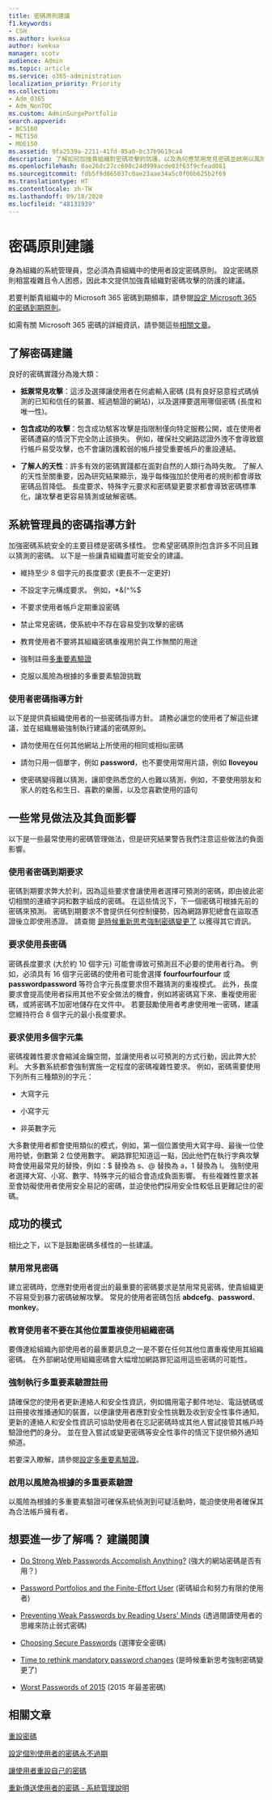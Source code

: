 ```yaml
---
title: 密碼原則建議
f1.keywords:
- CSH
ms.author: kwekua
author: kwekua
manager: scotv
audience: Admin
ms.topic: article
ms.service: o365-administration
localization_priority: Priority
ms.collection:
- Adm_O365
- Adm_NonTOC
ms.custom: AdminSurgePortfolio
search.appverid:
- BCS160
- MET150
- MOE150
ms.assetid: 9fa2539a-2211-41fd-85a0-bc37b9619ca4
description: 了解如何加強貴組織對密碼攻擊的防護，以及為何應禁用常見密碼並啟用以風險為根據的多重要素驗證。
ms.openlocfilehash: 0ae26dc27cc698c24d999acde03f63f9cfead081
ms.sourcegitcommit: fdb5f9d865037c0ae23aae34a5c0f06b625b2f69
ms.translationtype: HT
ms.contentlocale: zh-TW
ms.lasthandoff: 09/18/2020
ms.locfileid: "48131939"
---
```

# <a name="password-policy-recommendations"></a>密碼原則建議

身為組織的系統管理員，您必須為貴組織中的使用者設定密碼原則。 設定密碼原則相當複雜且令人困惑，因此本文提供加強貴組織對密碼攻擊的防護的建議。
  
若要判斷貴組織中的 Microsoft 365 密碼到期頻率，請參閱[設定 Microsoft 365 的密碼到期原則](../manage/set-password-expiration-policy.md)。

如需有關 Microsoft 365 密碼的詳細資訊，請參閱這些[相關文章](#related-articles)。
  
## <a name="understanding-password-recommendations"></a>了解密碼建議

良好的密碼實踐分為幾大類：
  
- **抵禦常見攻擊**：這涉及選擇讓使用者在何處輸入密碼 (具有良好惡意程式碼偵測的已知和信任的裝置、經過驗證的網站)，以及選擇要選用哪個密碼 (長度和唯一性)。

- **包含成功的攻擊**：包含成功駭客攻擊是指限制僅向特定服務公開，或在使用者密碼遭竊的情況下完全防止該損失。 例如，確保社交網路認證外洩不會導致銀行帳戶易受攻擊，也不會讓防護較弱的帳戶接受重要帳戶的重設連結。

- **了解人的天性**：許多有效的密碼實踐都在面對自然的人類行為時失敗。 了解人的天性至關重要，因為研究結果顯示，幾乎每條強加於使用者的規則都會導致密碼品質降低。 長度要求、特殊字元要求和密碼變更要求都會導致密碼標準化，讓攻擊者更容易猜測或破解密碼。

## <a name="password-guidelines-for-administrators"></a>系統管理員的密碼指導方針

加強密碼系統安全的主要目標是密碼多樣性。 您希望密碼原則包含許多不同且難以猜測的密碼。 以下是一些讓貴組織盡可能安全的建議。
  
- 維持至少 8 個字元的長度要求 (更長不一定更好)

- 不設定字元構成要求。 例如，\*&amp;(^%$

- 不要求使用者帳戶定期重設密碼

- 禁止常見密碼，使系統中不存在容易受到攻擊的密碼

- 教育使用者不要將其組織密碼重複用於與工作無關的用途

- 強制註冊[多重要素驗證](../security-and-compliance/set-up-multi-factor-authentication.md)

- 克服以風險為根據的多重要素驗證挑戰

### <a name="password-guidance-for-your-users"></a>使用者密碼指導方針

以下是提供貴組織使用者的一些密碼指導方針。 請務必讓您的使用者了解這些建議，並在組織層級強制執行建議的密碼原則。
  
- 請勿使用在任何其他網站上所使用的相同或相似密碼

- 請勿只用一個單字，例如 **password**，也不要使用常用片語，例如 **Iloveyou**

- 使密碼變得難以猜測，讓即使熟悉您的人也難以猜測，例如，不要使用朋友和家人的姓名和生日、喜歡的樂團，以及您喜歡使用的語句

## <a name="some-common-approaches-and-their-negative-impacts"></a>一些常見做法及其負面影響

以下是一些最常使用的密碼管理做法，但是研究結果警告我們注意這些做法的負面影響。
  
### <a name="password-expiration-requirements-for-users"></a>使用者密碼到期要求

密碼到期要求弊大於利，因為這些要求會讓使用者選擇可預測的密碼，即由彼此密切相關的連續字詞和數字組成的密碼。 在這些情況下，下一個密碼可根據先前的密碼來預測。 密碼到期要求不會提供任何控制優勢，因為網路罪犯總會在盜取憑證後立即使用憑證。 請查閱 [是時候重新思考強制密碼變更了](https://go.microsoft.com/fwlink/p/?linkid=861018) 以獲得其它資訊。
  
### <a name="requiring-long-passwords"></a>要求使用長密碼

密碼長度要求 (大於約 10 個字元) 可能會導致可預測且不必要的使用者行為。 例如，必須具有 16 個字元密碼的使用者可能會選擇 **fourfourfourfour** 或 **passwordpassword** 等符合字元長度要求但不難猜測的重複模式。 此外，長度要求會提高使用者採用其他不安全做法的機會，例如將密碼寫下來、重複使用密碼，或將密碼不加密地儲存在文件中。 若要鼓勵使用者考慮使用唯一密碼，建議您維持符合 8 個字元的最小長度要求。
  
### <a name="requiring-the-use-of-multiple-character-sets"></a>要求使用多個字元集

密碼複雜性要求會縮減金鑰空間，並讓使用者以可預測的方式行動，因此弊大於利。 大多數系統都會強制實施一定程度的密碼複雜性要求。 例如，密碼需要使用下列所有三種類別的字元：
  
- 大寫字元 

- 小寫字元

- 非英數字元

大多數使用者都會使用類似的模式，例如，第一個位置使用大寫字母、最後一位使用符號，倒數第 2 位使用數字。 網路罪犯知道這一點，因此他們在執行字典攻擊時會使用最常見的替換，例如：$ 替換為 s、@ 替換為 a，1 替換為 l。 強制使用者選擇大寫、小寫、數字、特殊字元的組合會造成負面影響。 有些複雜性要求甚至會妨礙使用者使用安全易記的密碼，並迫使他們採用安全性較低且更難記住的密碼。
  
## <a name="successful-patterns"></a>成功的模式

相比之下，以下是鼓勵密碼多樣性的一些建議。
  
### <a name="ban-common-passwords"></a>禁用常見密碼

建立密碼時，您應對使用者提出的最重要的密碼要求是禁用常見密碼，使貴組織更不容易受到暴力密碼破解攻擊。 常見的使用者密碼包括 **abdcefg**、**password**、**monkey**。
  
### <a name="educate-users-to-not-re-use-organization-passwords-anywhere-else"></a>教育使用者不要在其他位置重複使用組織密碼

要傳達給組織內部使用者的最重要訊息之一是不要在任何其他位置重複使用其組織密碼。 在外部網站使用組織密碼會大幅增加網路罪犯盜用這些密碼的可能性。
  
### <a name="enforce-multi-factor-authentication-registration"></a>強制執行多重要素驗證註冊

請確保您的使用者更新連絡人和安全性資訊，例如備用電子郵件地址、電話號碼或註冊接收推播通知的裝置，以便讓使用者應對安全性挑戰及收到安全性事件通知。 更新的連絡人和安全性資訊可協助使用者在忘記密碼時或其他人嘗試接管其帳戶時驗證他們的身分。 並在登入嘗試或變更密碼等安全性事件的情況下提供頻外通知頻道。 
  
若要深入瞭解，請參閱[設定多重要素驗證](../security-and-compliance/set-up-multi-factor-authentication.md)。
  
### <a name="enable-risk-based-multi-factor-authentication"></a>啟用以風險為根據的多重要素驗證

以風險為根據的多重要素驗證可確保系統偵測到可疑活動時，能迫使使用者確保其為合法帳戶擁有者。 
  
## <a name="want-to-know-more-recommended-reading"></a>想要進一步了解嗎？ 建議閱讀

- [Do Strong Web Passwords Accomplish Anything?](https://go.microsoft.com/fwlink/p/?linkid=861008) (強大的網站密碼是否有用？)

- [Password Portfolios and the Finite-Effort User](https://go.microsoft.com/fwlink/p/?linkid=861014) (密碼組合和努力有限的使用者)

- [Preventing Weak Passwords by Reading Users' Minds](https://go.microsoft.com/fwlink/p/?linkid=861015) (透過閱讀使用者的思維來防止弱式密碼)

- [Choosing Secure Passwords](https://go.microsoft.com/fwlink/p/?linkid=861016) (選擇安全密碼)

- [Time to rethink mandatory password changes](https://go.microsoft.com/fwlink/p/?linkid=861018) (是時候重新思考強制密碼變更了)

- [Worst Passwords of 2015](https://go.microsoft.com/fwlink/p/?linkid=861020) (2015 年最差密碼)

## <a name="related-articles"></a>相關文章

[重設密碼](https://docs.microsoft.com/microsoft-365/admin/add-users/reset-passwords)

[設定個別使用者的密碼永不過期](https://docs.microsoft.com/microsoft-365/admin/add-users/set-password-to-never-expire)

[讓使用者重設自己的密碼](https://docs.microsoft.com/microsoft-365/admin/add-users/let-users-reset-passwords)

[重新傳送使用者的密碼 - 系統管理說明](https://docs.microsoft.com/microsoft-365/admin/add-users/resend-user-password)
